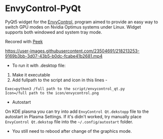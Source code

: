 # EnvyControl-PyQt
PyQt5 widget for the [EnvyControl](https://github.com/bayasdev/envycontrol), program aimed to provide an easy way to switch GPU modes on Nvidia Optimus systems under Linux. Widget supports both windowed and  system tray mode.


Recored with [Peek](https://github.com/phw/peek)

https://user-images.githubusercontent.com/23504691/218213253-9169b3bb-3d07-43b5-b0dc-fcabe41b2681.mp4


- To run it with .desktop file:

1. Make it executable
2. Add fullpath to the script and icon in this lines -

```desktop
Exec=python3 /full path to the script/envycontrol_qt.py
Icon=/full path to the icon/envycontrol.png
```

- Autostart

On KDE plasma you can try into add `EnvyControl Qt.dekstopp` file to the autostart in Plasma Settings.
If it's didn't worked, try manually place `EnvyControl Qt.dekstop` file into the `~/.config/autostart` folder.

* You still need to rebood after change of the graphics mode.
